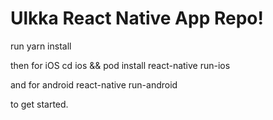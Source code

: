 # Ulkka React Native App Repo!

run 
yarn install 

then for iOS
cd ios && pod install
react-native run-ios 

and for android
react-native run-android

to get started.
